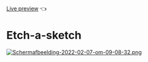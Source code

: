 [Live preview](https://lauraa1003.github.io/etch-a-sketch/) :point_left:

# Etch-a-sketch

[![Schermafbeelding-2022-02-07-om-09-08-32.png](https://i.postimg.cc/kXLZTWD8/Schermafbeelding-2022-02-07-om-09-08-32.png)](https://postimg.cc/Yhfb9G6q)

